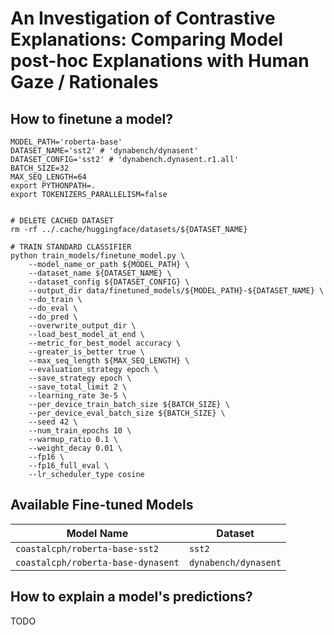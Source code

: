# An Investigation of Contrastive Explanations: Comparing Model post-hoc Explanations with Human Gaze / Rationales


## How to finetune a model?

```shell
MODEL_PATH='roberta-base'
DATASET_NAME='sst2' # 'dynabench/dynasent'
DATASET_CONFIG='sst2' # 'dynabench.dynasent.r1.all'
BATCH_SIZE=32
MAX_SEQ_LENGTH=64
export PYTHONPATH=.
export TOKENIZERS_PARALLELISM=false


# DELETE CACHED DATASET
rm -rf ../.cache/huggingface/datasets/${DATASET_NAME}

# TRAIN STANDARD CLASSIFIER
python train_models/finetune_model.py \
    --model_name_or_path ${MODEL_PATH} \
    --dataset_name ${DATASET_NAME} \
    --dataset_config ${DATASET_CONFIG} \
    --output_dir data/finetuned_models/${MODEL_PATH}-${DATASET_NAME} \
    --do_train \
    --do_eval \
    --do_pred \
    --overwrite_output_dir \
    --load_best_model_at_end \
    --metric_for_best_model accuracy \
    --greater_is_better true \
    --max_seq_length ${MAX_SEQ_LENGTH} \
    --evaluation_strategy epoch \
    --save_strategy epoch \
    --save_total_limit 2 \
    --learning_rate 3e-5 \
    --per_device_train_batch_size ${BATCH_SIZE} \
    --per_device_eval_batch_size ${BATCH_SIZE} \
    --seed 42 \
    --num_train_epochs 10 \
    --warmup_ratio 0.1 \
    --weight_decay 0.01 \
    --fp16 \
    --fp16_full_eval \
    --lr_scheduler_type cosine

```

## Available Fine-tuned Models

| Model Name                            | Dataset                |
|---------------------------------------|------------------------|
 | `coastalcph/roberta-base-sst2`        | `sst2`                 |
| `coastalcph/roberta-base-dynasent`    | `dynabench/dynasent`   |


## How to explain a model's predictions?

TODO
